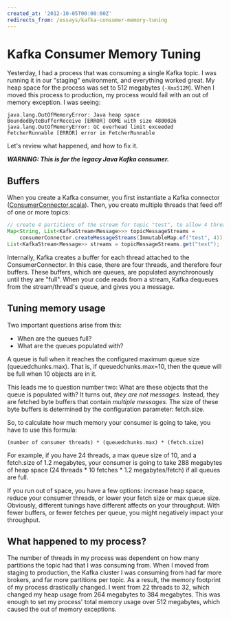```yaml
---
created_at: '2012-10-05T00:00:00Z'
redirects_from: /essays/kafka-consumer-memory-tuning
---
```


# Kafka Consumer Memory Tuning

Yesterday, I had a process that was consuming a single Kafka topic. I was running it in our "staging" environment, and everything worked great. My heap space for the process was set to 512 megabytes (`-Xmx512M`). When I moved this process to production, my process would fail with an out of memory exception. I was seeing:

```
java.lang.OutOfMemoryError: Java heap space
BoundedByteBufferReceive [ERROR] OOME with size 4800026
java.lang.OutOfMemoryError: GC overhead limit exceeded
FetcherRunnable [ERROR] error in FetcherRunnable
```

Let's review what happened, and how to fix it.

***WARNING: This is for the legacy Java Kafka consumer.***

##  Buffers

When you create a Kafka consumer, you first instantiate a Kafka connector ([ConsumerConnector.scala](https://github.com/kafka-dev/kafka/blob/master/core/src/main/scala/kafka/consumer/ConsumerConnector.scala)). Then, you create multiple threads that feed off of one or more topics:

```java
// create 4 partitions of the stream for topic "test", to allow 4 threads to consume
Map<String, List<KafkaStream<Message>>> topicMessageStreams = 
    consumerConnector.createMessageStreams(ImmutableMap.of("test", 4));
List<KafkaStream<Message>> streams = topicMessageStreams.get("test");
```

Internally, Kafka creates a buffer for each thread attached to the ConsumerConnector. In this case, there are four threads, and therefore four buffers. These buffers, which are queues, are populated asynchronously until they are "full". When your code reads from a stream, Kafka dequeues from the stream/thread's queue, and gives you a message. 

##  Tuning memory usage

Two important questions arise from this:

* When are the queues full?
* What are the queues populated with?

A queue is full when it reaches the configured maximum queue size (queuedchunks.max). That is, if queuedchunks.max=10, then the queue will be full when 10 objects are in it.

This leads me to question number two: What are these objects that the queue is populated with? It turns out, *they are not messages*. Instead, they are fetched byte buffers that contain *multiple messages*. The size of these byte buffers is determined by the configuration parameter: fetch.size.

So, to calculate how much memory your consumer is going to take, you have to use this formula:

```
(number of consumer threads) * (queuedchunks.max) * (fetch.size)
```

For example, if you have 24 threads, a max queue size of 10, and a fetch.size of 1.2 megabytes, your consumer is going to take 288 megabytes of heap space (24 threads * 10 fetches * 1.2 megabytes/fetch) if all queues are full.

If you run out of space, you have a few options: increase heap space, reduce your consumer threads, or lower your fetch size or max queue size. Obviously, different tunings have different affects on your throughput. With fewer buffers, or fewer fetches per queue, you might negatively impact your throughput.

##  What happened to my process?

The number of threads in my process was dependent on how many partitions the topic had that I was consuming from. When I moved from staging to production, the Kafka cluster I was consuming from had far more brokers, and far more partitions per topic. As a result, the memory footprint of my process drastically changed. I went from 22 threads to 32, which changed my heap usage from 264 megabytes to 384 megabytes. This was enough to set my process' total memory usage over 512 megabytes, which caused the out of memory exceptions.